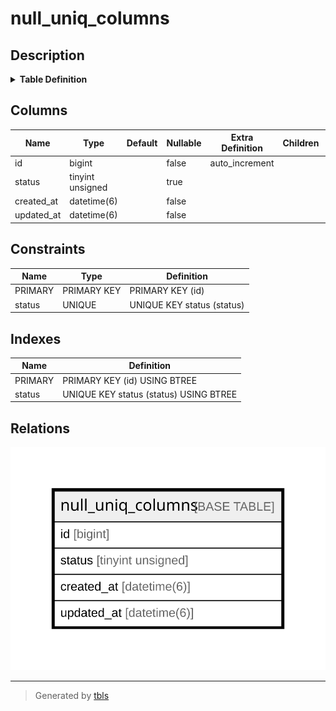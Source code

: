 # null_uniq_columns

## Description

<details>
<summary><strong>Table Definition</strong></summary>

```sql
CREATE TABLE `null_uniq_columns` (
  `id` bigint NOT NULL AUTO_INCREMENT,
  `status` tinyint unsigned DEFAULT NULL,
  `created_at` datetime(6) NOT NULL,
  `updated_at` datetime(6) NOT NULL,
  PRIMARY KEY (`id`),
  UNIQUE KEY `status` (`status`)
) ENGINE=InnoDB DEFAULT CHARSET=utf8mb4 COLLATE=utf8mb4_general_ci
```

</details>

## Columns

| Name | Type | Default | Nullable | Extra Definition | Children | Parents | Comment |
| ---- | ---- | ------- | -------- | ---------------- | -------- | ------- | ------- |
| id | bigint |  | false | auto_increment |  |  |  |
| status | tinyint unsigned |  | true |  |  |  |  |
| created_at | datetime(6) |  | false |  |  |  |  |
| updated_at | datetime(6) |  | false |  |  |  |  |

## Constraints

| Name | Type | Definition |
| ---- | ---- | ---------- |
| PRIMARY | PRIMARY KEY | PRIMARY KEY (id) |
| status | UNIQUE | UNIQUE KEY status (status) |

## Indexes

| Name | Definition |
| ---- | ---------- |
| PRIMARY | PRIMARY KEY (id) USING BTREE |
| status | UNIQUE KEY status (status) USING BTREE |

## Relations

![er](null_uniq_columns.svg)

---

> Generated by [tbls](https://github.com/k1LoW/tbls)
